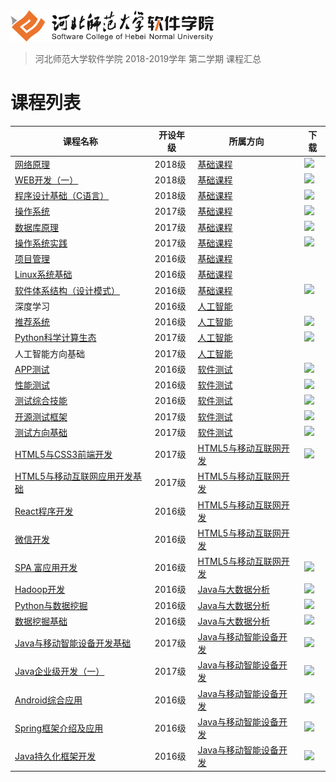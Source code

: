 <img src="./image/logo.png" height="50" />

> 河北师范大学软件学院 2018-2019学年 第二学期 课程汇总

# 课程列表

|课程名称|开设年级|所属方向|下载|
|-------|-------|-------|-------|
|[网络原理](https://github.com/edu2act/course-NetWork/tree/2018-2019-2st) | 2018级 | [基础课程](./courses/基础课程) |[![](https://img.shields.io/badge/term-2018--2019--1st-9cf.svg)](https://github.com/edu2act/course-NetWork/releases/tag/2018-2019-2st) |
|[WEB开发（一）](https://github.com/edu2act/course-web1/tree/2018-2019-2st) | 2018级 | [基础课程](./courses/基础课程) |[![](https://img.shields.io/badge/term-2018--2019--1st-9cf.svg)](https://github.com/edu2act/course-web1/releases/tag/2018-2019-2st) |
|[程序设计基础（C语言）](https://github.com/edu2act/course-C/tree/2018-2019-2st) | 2018级 | [基础课程](./courses/基础课程) |[![](https://img.shields.io/badge/term-2018--2019--1st-9cf.svg)](https://github.com/edu2act/course-C/releases/tag/2018-2019-2st) |
|[操作系统](https://github.com/edu2act/course-OS/tree/2018-2019-2st) | 2017级 | [基础课程](./courses/基础课程) |[![](https://img.shields.io/badge/term-2018--2019--1st-9cf.svg)](https://github.com/edu2act/course-OS/releases/tag/2018-2019-2st) |
|[数据库原理](https://github.com/edu2act/course-DataBase/tree/2018-2019-2st) | 2017级 | [基础课程](./courses/基础课程) |[![](https://img.shields.io/badge/term-2018--2019--1st-9cf.svg)](https://github.com/edu2act/course-DataBase/releases/tag/2018-2019-2st) |
|[操作系统实践](https://github.com/edu2act/course-os-practice/tree/2018-2019-2st) | 2017级 | [基础课程](./courses/基础课程) |[![](https://img.shields.io/badge/term-2018--2019--1st-9cf.svg)](https://github.com/edu2act/course-os-practice/releases/tag/2018-2019-2st) |
|[项目管理](https://github.com/edu2act/course-IT-Project-Management/) | 2016级 | [基础课程](./courses/基础课程) | |
|[Linux系统基础](https://github.com/edu2act/course-linux-system/) | 2016级 | [基础课程](./courses/基础课程) | |
|[软件体系结构（设计模式）](https://github.com/edu2act/course-Software-architecture/tree/2018-2019-2st) | 2016级 | [基础课程](./courses/基础课程) |[![](https://img.shields.io/badge/term-2018--2019--1st-9cf.svg)](https://github.com/edu2act/course-Software-architecture/releases/tag/2018-2019-2st) |
|深度学习 | 2016级 | [人工智能](./courses/人工智能) | |
|[推荐系统](https://github.com/edu2act/course-Recommender-Systems/tree/2018-2019-2st) | 2016级 | [人工智能](./courses/人工智能) |[![](https://img.shields.io/badge/term-2018--2019--1st-9cf.svg)](https://github.com/edu2act/course-Recommender-Systems/releases/tag/2018-2019-2st) |
|[Python科学计算生态](https://github.com/edu2act/course-PySCE/tree/2018-2019-2st) |2017级 |[人工智能](./courses/人工智能) |[![](https://img.shields.io/badge/term-2018--2019--1st-9cf.svg)](https://github.com/edu2act/course-PySCE/releases/tag/2018-2019-2st) |
|人工智能方向基础 | 2017级 | [人工智能](./courses/人工智能) | |
|[APP测试](https://github.com/edu2act/course-APP-Testing/tree/2018-2019-2st) | 2016级 | [软件测试](./courses/软件测试) |[![](https://img.shields.io/badge/term-2018--2019--1st-9cf.svg)](https://github.com/edu2act/course-APP-Testing/releases/tag/2018-2019-2st) |
|[性能测试](https://github.com/edu2act/course-Load-Testing/tree/2018-2019-2st) | 2016级 | [软件测试](./courses/软件测试) |[![](https://img.shields.io/badge/term-2018--2019--1st-9cf.svg)](https://github.com/edu2act/course-Load-Testing/releases/tag/2018-2019-2st) |
|[测试综合技能](https://github.com/edu2act/course-testing-comprehensive-skill/tree/2018-2019-2st) | 2016级 | [软件测试](./courses/软件测试) |[![](https://img.shields.io/badge/term-2018--2019--1st-9cf.svg)](https://github.com/edu2act/course-testing-comprehensive-skill/releases/tag/2018-2019-2st) |
|[开源测试框架](https://github.com/edu2act/course-web-driver/tree/2018-2019-2st) | 2017级 | [软件测试](./courses/软件测试) |[![](https://img.shields.io/badge/term-2018--2019--1st-9cf.svg)](https://github.com/edu2act/course-web-driver/releases/tag/2018-2019-2st) |
|[测试方向基础](https://github.com/edu2act/course-JavaEE/tree/2018-2019-2st) | 2017级 | [软件测试](./courses/软件测试) |[![](https://img.shields.io/badge/term-2018--2019--1st-9cf.svg)](https://github.com/edu2act/course-JavaEE/releases/tag/2018-2019-2st) |
|[HTML5与CSS3前端开发](https://github.com/edu2act/course-HTML5-and-mobile-internet-development-fondation/tree/2018-2019-2st) | 2017级 | [HTML5与移动互联网开发](./courses/HTML5与移动互联网开发) |[![](https://img.shields.io/badge/term-2018--2019--1st-9cf.svg)](https://github.com/edu2act/course-HTML5-and-mobile-internet-development-fondation/releases/tag/2018-2019-2st) |
|[HTML5与移动互联网应用开发基础](https://github.com/edu2act/course-javascript-advanced) | 2017级 | [HTML5与移动互联网开发](./courses/HTML5与移动互联网开发) | |
|[React程序开发](https://github.com/edu2act/course-react) | 2016级 | [HTML5与移动互联网开发](./courses/HTML5与移动互联网开发) | |
|[微信开发](https://github.com/edu2act/course-wechat-and-miniprogram) | 2016级 | [HTML5与移动互联网开发](./courses/HTML5与移动互联网开发) | |
|[SPA 富应用开发](https://github.com/edu2act/course-spa/tree/2018-2019-2st) | 2016级 | [HTML5与移动互联网开发](./courses/HTML5与移动互联网开发) |[![](https://img.shields.io/badge/term-2018--2019--1st-9cf.svg)](https://github.com/edu2act/course-spa/releases/tag/2018-2019-2st) |
|[Hadoop开发](https://github.com/edu2act/course-Hadoop/tree/2018-2019-2st) | 2016级 | [Java与大数据分析](./courses/Java与大数据分析) |[![](https://img.shields.io/badge/term-2018--2019--1st-9cf.svg)](https://github.com/edu2act/course-Hadoop/releases/tag/2018-2019-2st) |
|[Python与数据挖掘](https://github.com/edu2act/course-Python/tree/2018-2019-2st) | 2016级 | [Java与大数据分析](./courses/Java与大数据分析) |[![](https://img.shields.io/badge/term-2018--2019--1st-9cf.svg)](https://github.com/edu2act/course-Python/releases/tag/2018-2019-2st) |
|[数据挖掘基础](https://github.com/edu2act/course-Fundamentals-of-data-mining/tree/2018-2019-2st) | 2016级 | [Java与大数据分析](./courses/Java与大数据分析) |[![](https://img.shields.io/badge/term-2018--2019--1st-9cf.svg)](https://github.com/edu2act/course-Fundamentals-of-data-mining/releases/tag/2018-2019-2st) |
|[Java与移动智能设备开发基础](https://github.com/edu2act/course-android/tree/2018-2019-2st) | 2017级 | [Java与移动智能设备开发](./courses/Java与移动智能设备开发) |[![](https://img.shields.io/badge/term-2018--2019--1st-9cf.svg)](https://github.com/edu2act/course-android/releases/tag/2018-2019-2st) |
|[Java企业级开发（一）](https://github.com/edu2act/course-JavaEE/tree/2018-2019-2st) | 2017级 | [Java与移动智能设备开发](./courses/Java与移动智能设备开发) |[![](https://img.shields.io/badge/term-2018--2019--1st-9cf.svg)](https://github.com/edu2act/course-JavaEE/releases/tag/2018-2019-2st) |
|[Android综合应用](https://github.com/edu2act/course-Android-Integrated-Application/tree/2018-2019-2st) | 2016级 | [Java与移动智能设备开发](./courses/Java与移动智能设备开发) |[![](https://img.shields.io/badge/term-2018--2019--1st-9cf.svg)](https://github.com/edu2act/course-Android-Integrated-Application/releases/tag/2018-2019-2st) |
|[Spring框架介绍及应用](https://github.com/edu2act/course-spring/tree/2018-2019-2st) | 2016级 | [Java与移动智能设备开发](./courses/Java与移动智能设备开发) |[![](https://img.shields.io/badge/term-2018--2019--1st-9cf.svg)](https://github.com/edu2act/course-spring/releases/tag/2018-2019-2st) |
|[Java持久化框架开发](https://github.com/edu2act/course-hibernate/tree/2018-2019-2st) | 2016级 | [Java与移动智能设备开发](./courses/Java与移动智能设备开发) |[![](https://img.shields.io/badge/term-2018--2019--1st-9cf.svg)](https://github.com/edu2act/course-hibernate/releases/tag/2018-2019-2st) |

